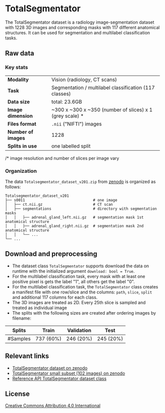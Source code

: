 # TotalSegmentator

The TotalSegmentator dataset is a radiology image-segmentation dataset with 1228 3D images and corresponding masks with 117 different anatomical structures. It can be used for segmentation and multilabel classification tasks.

## Raw data

### Key stats

|                       |                                                           |
|-----------------------|-----------------------------------------------------------|
| **Modality**          | Vision (radiology, CT scans)                              |
| **Task**              | Segmentation / multilabel classification (117 classes)    |
| **Data size**         | total: 23.6GB                                             |
| **Image dimension**   | ~300 x ~300 x ~350 (number of slices) x 1 (grey scale) *  |
| **Files format**      | `.nii` ("NIFTI") images                                   |
| **Number of images**  | 1228                                                      |
| **Splits in use**     | one labelled split                                        |

/* image resolution and number of slices per image vary

### Organization

The data `Totalsegmentator_dataset_v201.zip` from [zenodo](https://zenodo.org/records/10047292) is organized as follows:

```
Totalsegmentator_dataset_v201
├── s0011                               # one image
│   ├── ct.nii.gz                       # CT scan
│   ├── segmentations                   # directory with segmentation masks
│   │   ├── adrenal_gland_left.nii.gz   # segmentation mask 1st anatomical structure
│   │   ├── adrenal_gland_right.nii.gz  # segmentation mask 2nd anatomical structure
│   │   └── ...
└── ...
```

## Download and preprocessing

- The dataset class `TotalSegmentator` supports download the data on runtime with the initialized argument
`download: bool = True`. 
- For the multilabel classification task, every mask with at least one positive pixel is gets the label "1", all others get the label "0".
- For the multilabel classification task, the `TotalSegmentator` class creates a manifest file with one row/slice and the columns: `path`, `slice`, `split` and additional 117 columns for each class.
- The 3D images are treated as 2D. Every 25th slice is sampled and treated as individual image
- The splits with the following sizes are created after ordering images by filename:

| Splits | Train     | Validation | Test      |
|---|-----------|------------|-----------|
| #Samples | 737 (60%) | 246 (20%)  | 245 (20%) |


## Relevant links

* [TotalSegmentator dataset on zenodo](https://zenodo.org/records/10047292)
* [TotalSegmentator small subset (102 images) on zenodo](https://zenodo.org/records/10047263)
* [Reference API TotalSegmentator dataset class](../reference/vision/data/datasets.md)

## License

[Creative Commons Attribution 4.0 International](https://creativecommons.org/licenses/by/4.0/legalcode)
